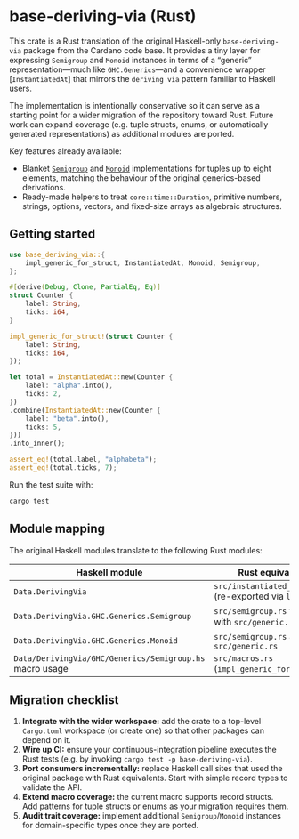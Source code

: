 # base-deriving-via (Rust)

This crate is a Rust translation of the original Haskell-only
`base-deriving-via` package from the Cardano code base. It provides a tiny
layer for expressing `Semigroup` and `Monoid` instances in terms of a
“generic” representation—much like `GHC.Generics`—and a convenience wrapper
[`InstantiatedAt`] that mirrors the `deriving via` pattern familiar to Haskell
users.

The implementation is intentionally conservative so it can serve as a starting
point for a wider migration of the repository toward Rust. Future work can
expand coverage (e.g. tuple structs, enums, or automatically generated
representations) as additional modules are ported.

Key features already available:

- Blanket [`Semigroup`](src/semigroup.rs) and [`Monoid`](src/semigroup.rs)
    implementations for tuples up to eight elements, matching the behaviour of
    the original generics-based derivations.
- Ready-made helpers to treat `core::time::Duration`, primitive numbers,
    strings, options, vectors, and fixed-size arrays as algebraic structures.

## Getting started

```rust
use base_deriving_via::{
    impl_generic_for_struct, InstantiatedAt, Monoid, Semigroup,
};

#[derive(Debug, Clone, PartialEq, Eq)]
struct Counter {
    label: String,
    ticks: i64,
}

impl_generic_for_struct!(struct Counter {
    label: String,
    ticks: i64,
});

let total = InstantiatedAt::new(Counter {
    label: "alpha".into(),
    ticks: 2,
})
.combine(InstantiatedAt::new(Counter {
    label: "beta".into(),
    ticks: 5,
}))
.into_inner();

assert_eq!(total.label, "alphabeta");
assert_eq!(total.ticks, 7);
```

Run the test suite with:

```bash
cargo test
```

## Module mapping

The original Haskell modules translate to the following Rust modules:

| Haskell module | Rust equivalent |
| --- | --- |
| `Data.DerivingVia` | `src/instantiated_at.rs` (re-exported via `lib.rs`) |
| `Data.DerivingVia.GHC.Generics.Semigroup` | `src/semigroup.rs` together with `src/generic.rs` |
| `Data.DerivingVia.GHC.Generics.Monoid` | `src/semigroup.rs` and `src/generic.rs` |
| `Data/DerivingVia/GHC/Generics/Semigroup.hs` macro usage | `src/macros.rs` (`impl_generic_for_struct!`) |

## Migration checklist

1. **Integrate with the wider workspace:** add the crate to a top-level
    `Cargo.toml` workspace (or create one) so that other packages can depend on
    it.
2. **Wire up CI:** ensure your continuous-integration pipeline executes the
    Rust tests (e.g. by invoking `cargo test -p base-deriving-via`).
3. **Port consumers incrementally:** replace Haskell call sites that used the
    original package with Rust equivalents. Start with simple record types to
    validate the API.
4. **Extend macro coverage:** the current macro supports record structs. Add
    patterns for tuple structs or enums as your migration requires them.
5. **Audit trait coverage:** implement additional `Semigroup`/`Monoid`
    instances for domain-specific types once they are ported.
